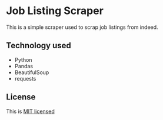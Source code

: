 # Job Listing Scraper

This is a simple scraper used to scrap job listings from indeed.

## Technology used

- Python
- Pandas
- BeautifulSoup
- requests

## License

This is [MIT licensed](https://github.com/facebook/react/blob/master/LICENSE)
